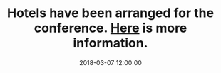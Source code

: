 ---
title: Hotels have been arranged for the conference. <a href="https://modelsconf2018.github.io/attending/hotels/">Here</a> is more information.
date: 2018-03-07 12:00:00
---